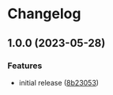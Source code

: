# Changelog

## 1.0.0 (2023-05-28)


### Features

* initial release ([8b23053](https://github.com/xanmanning/asdf-sshuttle/commit/8b23053d0668f5b52a1f11ee2cf12c8d6559e5e5))
